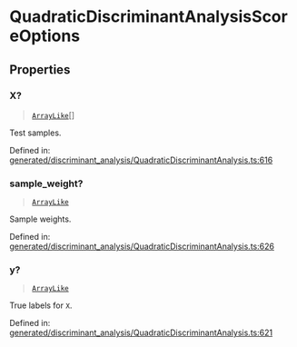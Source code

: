 # QuadraticDiscriminantAnalysisScoreOptions

## Properties

### X?

> [`ArrayLike`](../types/ArrayLike.md)[]

Test samples.

Defined in:  [generated/discriminant\_analysis/QuadraticDiscriminantAnalysis.ts:616](https://github.com/transitive-bullshit/scikit-learn-ts/blob/92ab806/packages/sklearn/src/generated/discriminant_analysis/QuadraticDiscriminantAnalysis.ts#L616)

### sample\_weight?

> [`ArrayLike`](../types/ArrayLike.md)

Sample weights.

Defined in:  [generated/discriminant\_analysis/QuadraticDiscriminantAnalysis.ts:626](https://github.com/transitive-bullshit/scikit-learn-ts/blob/92ab806/packages/sklearn/src/generated/discriminant_analysis/QuadraticDiscriminantAnalysis.ts#L626)

### y?

> [`ArrayLike`](../types/ArrayLike.md)

True labels for `X`.

Defined in:  [generated/discriminant\_analysis/QuadraticDiscriminantAnalysis.ts:621](https://github.com/transitive-bullshit/scikit-learn-ts/blob/92ab806/packages/sklearn/src/generated/discriminant_analysis/QuadraticDiscriminantAnalysis.ts#L621)
